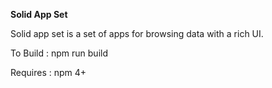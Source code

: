 **Solid App Set**

Solid app set is a set of apps for browsing data with a rich UI.  

To Build : npm run build

Requires : npm 4+

